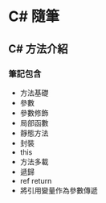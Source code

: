 # C# 隨筆

## C# 方法介紹

### 筆記包含

- 方法基礎
- 參數
- 參數修飾
- 局部函數
- 靜態方法
- 封裝
- this
- 方法多載
- 遞歸
- ref return
- 將引用變量作為參數傳遞